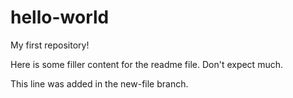 # hello-world
My first repository!

Here is some filler content for the readme file. Don't expect much.

This line was added in the new-file branch.
